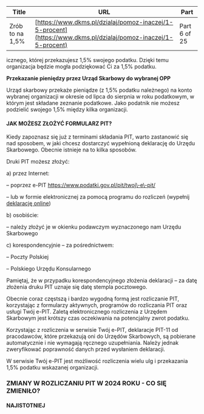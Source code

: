 | **Title**       | **URL**           | **Part**              |
|-----------------|-------------------|-----------------------|
| Zrób to na 1,5%         | [https://www.dkms.pl/dzialaj/pomoz-inaczej/1-5-procent](https://www.dkms.pl/dzialaj/pomoz-inaczej/1-5-procent)    | Part 6 of 25          |

icznego, której przekazujesz 1,5% swojego podatku. Dzięki temu organizacja będzie mogła podziękować Ci za 1,5% podatku.


**Przekazanie pieniędzy przez Urząd Skarbowy do wybranej OPP**


Urząd skarbowy przekaże pieniądze (z 1,5% podatku należnego) na konto wybranej organizacji w okresie od lipca do sierpnia w roku podatkowym, w którym jest składane zeznanie podatkowe. Jako podatnik nie możesz podzielić swojego 1,5% między kilka organizacji.

#### JAK MOŻESZ ZŁOŻYĆ FORMULARZ PIT?

Kiedy zapoznasz się już z terminami składania PIT, warto zastanowić się nad sposobem, w jaki chcesz dostarczyć wypełnioną deklarację do Urzędu Skarbowego. Obecnie istnieje na to kilka sposobów.


Druki PIT możesz złożyć:


a) przez Internet:


– poprzez e\-PIT https://www.podatki.gov.pl/pit/twoj\-e\-pit/


– lub w formie elektronicznej za pomocą programu do rozliczeń (wypełnij [deklarację online](https://www.pitax.pl/rozliczenie-pit-online-0000318602/))


b) osobiście:


– należy złożyć je w okienku podawczym wyznaczonego nam Urzędu Skarbowego


c) korespondencyjnie – za pośrednictwem:


– Poczty Polskiej


– Polskiego Urzędu Konsularnego


Pamiętaj, że w przypadku korespondencyjnego złożenia deklaracji – za datę złożenia druku PIT uznaje się datę stempla pocztowego.


Obecnie coraz częstszą i bardzo wygodną formą jest rozliczanie PIT, korzystając z formularzy aktywnych, programów do rozliczania PIT oraz usługi Twój e\-PIT. Zaletą elektronicznego rozliczenia z Urzędem Skarbowym jest krótszy czas oczekiwania na potencjalny zwrot podatku.


Korzystając z rozliczenia w serwisie Twój e\-PIT, deklaracje PIT\-11 od pracodawców, które przekazują oni do Urzędów Skarbowych, są pobierane automatycznie i nie wymagają ręcznego uzupełniania. Należy jednak zweryfikować poprawność danych przed wysłaniem deklaracji.


W serwisie Twój e\-PIT jest możliwość rozliczenia wielu ulg i przekazania 1,5% podatku wskazanej organizacji.


### ZMIANY W ROZLICZANIU PIT W 2024 ROKU \- CO SIĘ ZMIENIŁO?

#### NAJISTOTNIEJ